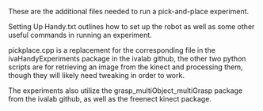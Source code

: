 These are the additional files needed to run a pick-and-place experiment.

Setting Up Handy.txt outlines how to set up the robot as well as some other useful commands in running an experiment.

pickplace.cpp is a replacement for the corresponding file in the ivaHandyExperiments package in the ivalab github, the other two python scripts are for retrieving an image from the kinect and processing them, though they will likely need tweaking in order to work.

The experiments also utilize the grasp_multiObject_multiGrasp package from the ivalab github, as well as the freenect kinect package.

